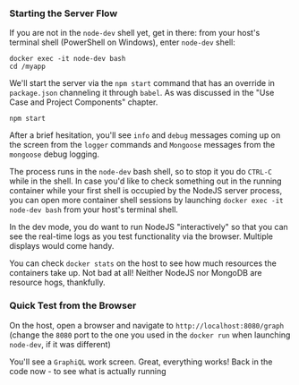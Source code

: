 ### Starting the Server Flow

If you are not in the `node-dev` shell yet, get in there: from your host's terminal shell (PowerShell on Windows), enter `node-dev` shell:

```
docker exec -it node-dev bash
cd /myapp
```

We'll start the server via the `npm start` command that has an override in `package.json` channeling it through `babel`. As was discussed in the "Use Case and Project Components" chapter.

```
npm start
```

After a brief hesitation, you'll see `info` and `debug` messages coming up on the screen from the `logger` commands and `Mongoose` messages from the `mongoose` debug logging. 

The process runs in the `node-dev` bash shell, so to stop it you do `CTRL-C` while in the shell. In case you'd like to check something out in the running container while your first shell is occupied by the NodeJS server process, you can open more container shell sessions by launching `docker exec -it node-dev bash` from your host's terminal shell.

In the dev mode, you do want to run NodeJS "interactively" so that you can see the real-time logs as you test functionality via the browser. Multiple displays would come handy.

You can check `docker stats` on the host to see how much resources the containers take up. Not bad at all! Neither NodeJS nor MongoDB are resource hogs, thankfully.


### Quick Test from the Browser

On the host, open a browser and navigate to `http://localhost:8080/graph` (change the `8080` port to the one you used in the `docker run` when launching `node-dev`, if it was different)


You'll see a `GraphiQL` work screen. Great, everything works! Back in the code now - to see what is actually running
